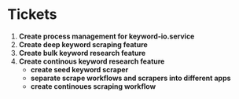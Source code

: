 # Tickets

1. **Create process management for keyword-io.service**
1. **Create deep keyword scraping feature**
1. **Create bulk keyword research feature**
1. **Create continous keyword research feature**
   - **create seed keyword scraper**
   - **separate scrape workflows and scrapers into different apps**
   - **create continoues scraping workflow**

